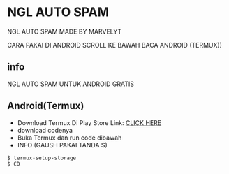 # NGL AUTO SPAM
NGL AUTO SPAM MADE BY MARVELYT

CARA PAKAI DI ANDROID SCROLL KE BAWAH BACA ANDROID (TERMUX))
## info
NGL AUTO SPAM UNTUK ANDROID GRATIS

<h2>Android(Termux)</h2>

- Download Termux Di Play Store Link: [CLICK HERE](https://play.google.com/store/apps/details?id=com.termux)
- download codenya
- Buka Termux dan run code dibawah
- INFO (GAUSH PAKAI TANDA $)
```bash
$ termux-setup-storage
$ CD
